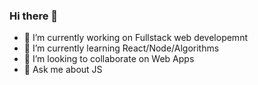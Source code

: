 ### Hi there 👋

- 🔭 I’m currently working on Fullstack web developemnt
- 🌱 I’m currently learning React/Node/Algorithms
- 🤝 I’m looking to collaborate on Web Apps
- 💬 Ask me about JS 
